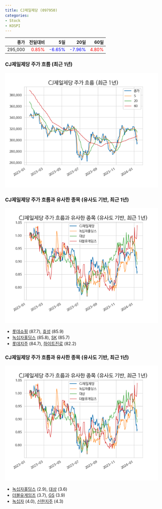 ```yaml
---
title: CJ제일제당 (097950)
categories:
- Stock
- KOSPI
---
```


|종가|전일대비|5일|20일|60일|
|---:|-------:|--:|---:|---:|
|295,000|<span style="color: red">0.85%</span>|<span style="color: blue">-6.65%</span>|<span style="color: blue">-7.96%</span>|<span style="color: red">4.80%</span>|

<!-- more -->
### CJ제일제당 주가 흐름 (최근 1년)
![097950](/assets/images/stock/097950.png)


### CJ제일제당 주가 흐름과 유사한 종목 (유사도 기반, 최근 1년)
![097950](/assets/images/stock/097950_sim.png)

- [롯데쇼핑](/023530/) (87.7), [효성](/004800/) (85.9)
- [녹십자홀딩스](/005250/) (85.8), [SK](/034730/) (85.7)
- [롯데지주](/004990/) (84.7), [하이트진로](/000080/) (82.2)


### CJ제일제당 주가 흐름과 유사한 종목 (유사도 기반, 최근 1년)
![097950](/assets/images/stock/097950_sim.png)

- [녹십자홀딩스](/005250/) (2.9), [대상](/001680/) (3.6)
- [더블유게임즈](/192080/) (3.7), [GS](/078930/) (3.9)
- [녹십자](/006280/) (4.0), [신한지주](/055550/) (4.3)